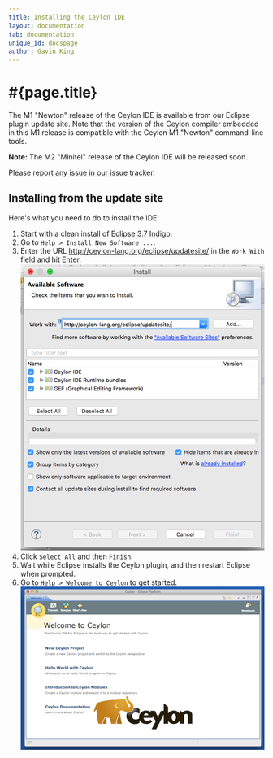 ```yaml
---
title: Installing the Ceylon IDE
layout: documentation
tab: documentation
unique_id: docspage
author: Gavin King
---
```

# #{page.title}

The M1 "Newton" release of the Ceylon IDE is available from our Eclipse 
plugin update site. Note that the version of the Ceylon compiler embedded
in this M1 release is compatible with the Ceylon M1 "Newton" command-line 
tools.

**Note:** The M2 "Minitel" release of the Ceylon IDE will be released soon.

Please [report any issue in our issue tracker][issues].

## Installing from the update site

Here's what you need to do to install the IDE:

1.  Start with a clean install of [Eclipse 3.7 Indigo][eclipse].
2.  Go to `Help > Install New Software ...`.
3.  Enter the URL <http://ceylon-lang.org/eclipse/updatesite/>
    in the `Work With` field and hit Enter.
    ![eclipseupdatesite](/images/eclipseupdatesite.png "Update Site")
4.  Click `Select All` and then `Finish`.
5.  Wait while Eclipse installs the Ceylon plugin, and then restart Eclipse 
    when prompted.
6.  Go to `Help > Welcome to Ceylon` to get started. 
    ![welcomepage](/images/screenshots/intro.png "Welcome Page")

[eclipse]: http://www.eclipse.org/downloads/
[issues]: https://github.com/ceylon/ceylon-ide-eclipse/issues